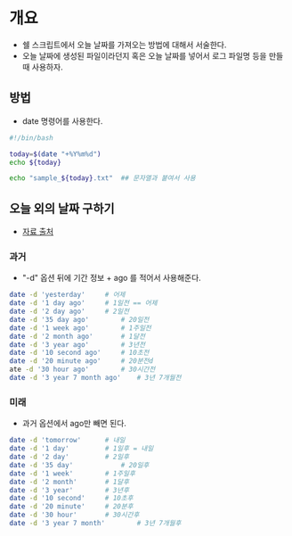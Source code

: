 # 개요
- 쉘 스크립트에서 오늘 날짜를 가져오는 방법에 대해서 서술한다. 
- 오늘 날짜에 생성된 파일이라던지 혹은 오늘 날짜를 넣어서 로그 파일명 등을 만들 때 사용하자. 


## 방법
- date 명령어를 사용한다. 
```sh
#!/bin/bash 

today=$(date "+%Y%m%d")
echo ${today}

echo "sample_${today}.txt"  ## 문자열과 붙여서 사용
```

## 오늘 외의 날짜 구하기 
- [자료 출처](https://mydb.tistory.com/217) 

### 과거
- "-d" 옵션 뒤에 기간 정보 + ago 를 적어서 사용해준다. 
```sh
date -d 'yesterday'		# 어제
date -d '1 day ago'		# 1일전 == 어제
date -d '2 day ago'		# 2일전
date -d '35 day ago'		# 20일전
date -d '1 week ago'		# 1주일전
date -d '2 month ago'		# 1달전
date -d '3 year ago'		# 3년전
date -d '10 second ago'		# 10초전
date -d '20 minute ago'		# 20분전d
ate -d '30 hour ago'		# 30시간전
date -d '3 year 7 month ago'	# 3년 7개월전

```


### 미래 
- 과거 옵션에서 ago만 빼면 된다. 
```sh 
date -d 'tomorrow'		# 내일
date -d '1 day'			# 1일후 = 내일
date -d '2 day'			# 2일후
date -d '35 day'			# 20일후
date -d '1 week'		# 1주일후
date -d '2 month'		# 1달후
date -d '3 year'		# 3년후
date -d '10 second'		# 10초후
date -d '20 minute'		# 20분후
date -d '30 hour'		# 30시간후
date -d '3 year 7 month'		# 3년 7개월후
```

